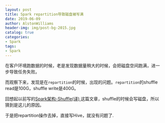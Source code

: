 ```yaml
---
layout: post
title: Spark repartition导致磁盘被写满
date: 2019-06-09
author: AlstonWilliams
header-img: img/post-bg-2015.jpg
catalog: true
categories:
- Spark
tags:
- Spark
---
```


在客户环境跑数据的时候，老是发现数据量稍大的时候，会把磁盘空间跑满，进一步导致任务失败。

而观察下来，发现是在`repartition`的时候，出现的问题。`repartition`的shuffle read是100G，shuffle write是400G。

回想起以前写的[Spark架构-Shuffle(译)
](https://alstonwilliams.github.io/spark/2019/02/17/Spark%E6%9E%B6%E6%9E%84-Shuffle(%E8%AF%91)/)这篇文章，shuffle的时候会写磁盘，所以猜到是这儿的原因。

于是把repartition操作去掉，直接写Hive，就没有问题了.
